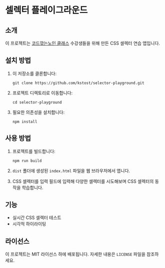 # 셀렉터 플레이그라운드

## 소개
이 프로젝트는 [코드깎는노인 클래스](https://cokac.com) 수강생들을 위해 만든 CSS 셀렉터 연습 앱입니다.

## 설치 방법
1. 이 저장소를 클론합니다:
   ```
   git clone https://github.com/kstost/selector-playground.git
   ```
2. 프로젝트 디렉토리로 이동합니다:
   ```
   cd selector-playground
   ```
3. 필요한 의존성을 설치합니다:
   ```
   npm install
   ```

## 사용 방법
1. 프로젝트를 빌드합니다:
   ```
   npm run build
   ```
2. `dist` 폴더에 생성된 `index.html` 파일을 웹 브라우저에서 엽니다.

3. CSS 셀렉터를 입력 필드에 입력해 다양한 셀렉터를 시도해보며 CSS 셀렉터의 동작을 학습합니다.

## 기능
- 실시간 CSS 셀렉터 테스트
- 시각적 하이라이팅

## 라이선스
이 프로젝트는 MIT 라이선스 하에 배포됩니다. 자세한 내용은 `LICENSE` 파일을 참조하세요.
